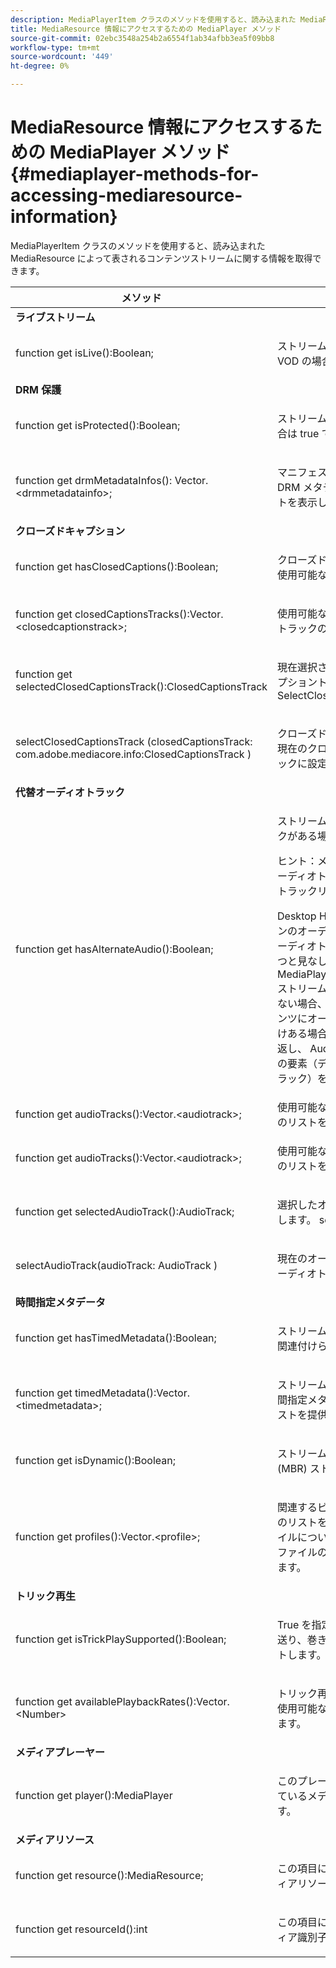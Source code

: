 ```yaml
---
description: MediaPlayerItem クラスのメソッドを使用すると、読み込まれた MediaResource によって表されるコンテンツストリームに関する情報を取得できます。
title: MediaResource 情報にアクセスするための MediaPlayer メソッド
source-git-commit: 02ebc3548a254b2a6554f1ab34afbb3ea5f09bb8
workflow-type: tm+mt
source-wordcount: '449'
ht-degree: 0%

---
```


# MediaResource 情報にアクセスするための MediaPlayer メソッド{#mediaplayer-methods-for-accessing-mediaresource-information}

MediaPlayerItem クラスのメソッドを使用すると、読み込まれた MediaResource によって表されるコンテンツストリームに関する情報を取得できます。

<table frame="all" colsep="1" rowsep="1" id="table_77B55D506FE24326A03D97AA087231FF"> 
 <thead> 
  <tr rowsep="1"> 
   <th colname="2" class="entry"> メソッド </th> 
   <th colname="3" class="entry"> 説明 </th> 
  </tr> 
 </thead>
 <tbody> 
  <tr rowsep="1"> 
   <td colname="1"> <b>ライブストリーム </b> </td> 
   <td colname="2"> </td>
  </tr> 
  <tr rowsep="1"> 
   <td colname="2"> <span class="codeph"> function get isLive():Boolean; </span> </td> 
   <td colname="3"> <p>ストリームがライブの場合は true、VOD の場合は false です。 </p> </td> 
  </tr> 
  <tr rowsep="1"> 
   <td colname="1"> <b>DRM 保護</b> </td> 
   <td colname="2"> </td>
  </tr> 
  <tr rowsep="1"> 
   <td colname="2"> <span class="codeph"> function get isProtected():Boolean; </span> </td> 
   <td colname="3"> <p>ストリームが DRM 保護されている場合は true です。 </p> </td> 
  </tr> 
  <tr rowsep="1"> 
   <td colname="2"> <span class="codeph"> function get drmMetadataInfos(): Vector.&lt;drmmetadatainfo&gt;; </span> </td> 
   <td colname="3"> <p>マニフェストで検出されたすべての DRM メタデータオブジェクトのリストを表示します。 </p> </td> 
  </tr> 
  <tr rowsep="1"> 
   <td colname="1"> <b>クローズドキャプション</b> </td> 
   <td colname="2"> </td>
  </tr> 
  <tr rowsep="1"> 
   <td colname="2"> <span class="codeph"> function get hasClosedCaptions():Boolean; </span> </td> 
   <td colname="3"> <p>クローズドキャプショントラックが使用可能な場合は true。 </p> </td> 
  </tr> 
  <tr rowsep="1"> 
   <td colname="2"> <span class="codeph"> function get closedCaptionsTracks():Vector.&lt;closedcaptionstrack&gt;; </span> </td> 
   <td colname="3"> <p>使用可能なクローズドキャプショントラックのリストを提供します。 </p> </td> 
  </tr> 
  <tr rowsep="1"> 
   <td colname="2"> <span class="codeph"> function get selectedClosedCaptionsTrack():ClosedCaptionsTrack </span> </td> 
   <td colname="3"> <p>現在選択されているクローズドキャプショントラックを取得します。 <span class="codeph"> SelectClosedCaptionsTrack </span>. </p> </td> 
  </tr> 
  <tr rowsep="1"> 
   <td colname="2"> <span class="codeph"> selectClosedCaptionsTrack (closedCaptionsTrack: com.adobe.mediacore.info:ClosedCaptionsTrack ) </span> </td> 
   <td colname="3"> <p>クローズドキャプショントラックを現在のクローズドキャプショントラックに設定します。 </p> </td> 
  </tr> 
  <tr rowsep="1"> 
   <td colname="1"> <b>代替オーディオトラック </b> </td> 
   <td colname="2"> </td>
  </tr> 
  <tr rowsep="1"> 
   <td colname="2"> <span class="codeph"> function get hasAlternateAudio():Boolean; </span> </td> 
   <td colname="3"> <p>ストリームに代替オーディオトラックがある場合は true。 </p> <p>ヒント：メイン（デフォルト）のオーディオトラックも、代替オーディオトラックリストの一部です。 </p> <p>Desktop HLS 向け TVSDK は、メインのオーディオトラックを、代替オーディオトラックリストの項目の 1 つと見なします。 このため、 <span class="codeph"> MediaPlayerItem.hasAlternateAudio </span> ストリームにオーディオがまったくない場合、false を返します。 コンテンツにオーディオトラックが 1 つだけある場合、このメソッドは true を返し、 <span class="codeph"> AudioTracks を取得 </span> は、単一の要素（デフォルトのオーディオトラック）を持つリストを返します。 </p> </td> 
  </tr> 
  <tr rowsep="1"> 
   <td colname="2"> <span class="codeph"> function get audioTracks():Vector.&lt;audiotrack&gt;; </span> </td> 
   <td colname="3"> 使用可能な代替オーディオトラックのリストを提供します。 </td> 
  </tr> 
  <tr rowsep="1"> 
   <td colname="2"> <span class="codeph"> function get audioTracks():Vector.&lt;audiotrack&gt;; </span> </td> 
   <td colname="3"> <p>使用可能な代替オーディオトラックのリストを提供します。 </p> </td> 
  </tr> 
  <tr rowsep="1"> 
   <td colname="2"> <span class="codeph"> function get selectedAudioTrack():AudioTrack; </span> </td> 
   <td colname="3"> <p>選択したオーディオトラックを取得します。 <span class="codeph"> selectAudioTrack </span>. </p> </td> 
  </tr> 
  <tr rowsep="1"> 
   <td colname="2"> <span class="codeph"> selectAudioTrack(audioTrack: AudioTrack ) </span> </td> 
   <td colname="3"> <p>現在のオーディオトラックにするオーディオトラックを選択します。 </p> </td> 
  </tr> 
  <tr rowsep="1"> 
   <td colname="1"> <b>時間指定メタデータ</b> </td> 
   <td colname="2"> </td>
  </tr> 
  <tr rowsep="1"> 
   <td colname="2"> <span class="codeph"> function get hasTimedMetadata():Boolean; </span> </td> 
   <td colname="3"> <p>ストリームに時間指定メタデータが関連付けられている場合は true。 </p> </td> 
  </tr> 
  <tr rowsep="1"> 
   <td colname="2"> <span class="codeph"> function get timedMetadata():Vector.&lt;timedmetadata&gt;; </span> </td> 
   <td colname="3"> <p>ストリームに関連付けられている時間指定メタデータオブジェクトのリストを提供します。 </p> </td> 
  </tr> 
  <tr rowsep="1"> 
   <td colname="2"> <span class="codeph"> function get isDynamic():Boolean; </span> </td> 
   <td colname="3"> <p>ストリームがマルチビットレート (MBR) ストリームの場合は true。 </p> </td> 
  </tr> 
  <tr rowsep="1"> 
   <td colname="2"> <span class="codeph"> function get profiles():Vector.&lt;profile&gt;; </span> </td> 
   <td colname="3"> <p>関連するビットレートプロファイルのリストを提供します。 各プロファイルについて、ビットレート、プロファイルの高さおよび幅を取得できます。 </p> </td> 
  </tr> 
  <tr rowsep="1"> 
   <td colname="1"> <b>トリック再生 </b> </td> 
   <td colname="2"> </td>
  </tr> 
  <tr rowsep="1"> 
   <td colname="2"> <span class="codeph"> function get isTrickPlaySupported():Boolean; </span> </td> 
   <td colname="3"> <p>True を指定すると、プレーヤーが早送り、巻き戻しおよび再開をサポートします。 </p> </td> 
  </tr> 
  <tr rowsep="1"> 
   <td colname="2"> <span class="codeph"> function get availablePlaybackRates():Vector.&lt;Number&gt; </span> </td> 
   <td colname="3"> <p>トリック再生機能のコンテキストで使用可能な再生率のリストを提供します。 </p> </td> 
  </tr> 
  <tr rowsep="1"> 
   <td colname="1"> <b>メディアプレーヤー </b> </td> 
   <td colname="2"> </td>
  </tr> 
  <tr rowsep="1"> 
   <td colname="2"> <span class="codeph"> function get player():MediaPlayer </span> </td> 
   <td colname="3"> <p>このプレーヤーに現在関連付けられているメディアプレーヤーを返します。 </p> </td> 
  </tr> 
  <tr rowsep="1"> 
   <td colname="1"> <b>メディアリソース</b> </td> 
   <td colname="2"> </td>
  </tr> 
  <tr rowsep="1"> 
   <td colname="2"> <span class="codeph"> function get resource():MediaResource; </span> </td> 
   <td colname="3"> <p>この項目に関連付けられているメディアリソースを返します。 </p> </td> 
  </tr> 
  <tr rowsep="0"> 
   <td colname="2"> <span class="codeph"> function get resourceId():int </span> </td> 
   <td colname="3"> <p>この項目に関連付けられているメディア識別子を返します。 </p> </td> 
  </tr> 
 </tbody> 
</table>
